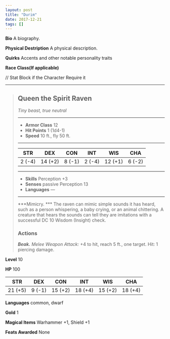 ```yaml
---
layout: post
title: "Durim"
date: 2017-12-21
tags: []
---
```


**Bio** A biography.

**Physical Destription** A physical description.

**Quirks** Accents and other notable personality traits

**Race Class(If applicable)**

// Stat Block if the Character Require it

___
> ## Queen the Spirit Raven
>*Tiny beast, true neutral*
> ___
> - **Armor Class** 12
> - **Hit Points** 1 (1d4-1)
> - **Speed** 10 ft., fly 50 ft.
>___
>|STR|DEX|CON|INT|WIS|CHA|
>|:---:|:---:|:---:|:---:|:---:|:---:|
>|2 (-4)|14 (+2)|8 (-1)|2 (-4)|12 (+1)|6 (-2)|
>___
> - **Skills** Perception +3
> - **Senses** passive Perception 13
> - **Languages** —
> ___
> ***Mimicry. *** The raven can mimic simple sounds it has heard, such as a person whispering, a baby crying, or an animal chittering. A creature that hears the sounds can tell they are imitations with a successful DC 10 Wisdom (Insight) check.
> ### Actions
> ***Beak.*** *Melee Weapon Attack:* +4 to hit, reach 5 ft., one target. Hit: 1 piercing damage.

**Level** 10

**HP** 100

|   STR   |   DEX   |   CON   |   INT   |   WIS   |   CHA   |
|:-----:|:-----:|:-----:|:-----:|:-----:|:-----:|
| 21 (+5) | 9 (-1) | 15 (+2) | 18 (+4) | 15 (+2) | 18 (+4) |

**Languages** common, dwarf

**Gold** 1

**Magical Items** Warhammer +1, Shield +1

**Feats Awarded** None